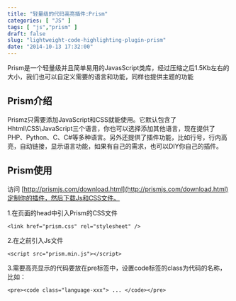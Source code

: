 ```yaml
---
title: "轻量级的代码高亮插件:Prism"
categories: [ "JS" ]
tags: [ "js","prism" ]
draft: false
slug: "lightweight-code-highlighting-plugin-prism"
date: "2014-10-13 17:32:00"
---
```


Prism是一个轻量级并且简单易用的JavasScript类库，经过压缩之后1.5Kb左右的大小，我们也可以自定义需要的语言和功能，同样也提供主题的功能
## Prism介绍

Prismz只需要添加JavaScript和CSS就能使用。它默认包含了Hhtml\CSS\JavaScript三个语言，你也可以选择添加其他语言，现在提供了PHP、Python、C、C#等多种语言。另外还提供了插件功能，比如行号，行内高亮，自动链接，显示语言功能，如果有自己的需求，也可以DIY你自己的插件。

## Prism使用


<!--more-->


访问 [http://prismjs.com/download.html](http://prismjs.com/download.html)定制你的插件，然后下载Js和CSS文件。

1.在页面的head中引入Prism的CSS文件

    <link href="prism.css" rel="stylesheet" />

2.在</body>之前引入Js文件

    <script src="prism.min.js"></script>

3.需要高亮显示的代码要放在pre标签中，设置code标签的class为代码的名称，比如：

    <pre><code class="language-xxx"> ... </code></pre>